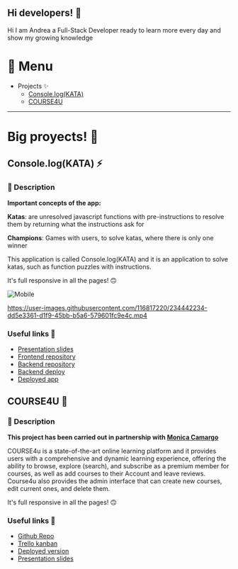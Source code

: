 ## Hi developers! 👋

Hi I am Andrea a Full-Stack Developer ready to learn more every day and show my growing knowledge

# 📑 Menu

- Projects ✨
  - [Console.log(KATA)](#consolelogkata-) 
  - [COURSE4U](#course4u-) 

---
# Big proyects! 🫡 

## Console.log(KATA) ⚡

### 📜 Description

**Important concepts of the app:**

**Katas**: are unresolved javascript functions with pre-instructions to resolve them by returning what the instructions ask for

**Champions**: Games with users, to solve katas, where there is only one winner

This application is called Console.log(KATA) and it is an application to solve katas, such as function puzzles with instructions.

It's full responsive in all the pages! 🙃


 ![Mobile](https://i.ibb.co/njSczzk/Console-log-KATA-Mobile.png)

https://user-images.githubusercontent.com/116817220/234442234-dd5e3361-d1f9-45bb-b5a6-579601fc9e4c.mp4



### Useful links 🔭

- [Presentation slides](https://slides.com/andrea_0o0_/console-log-kata/fullscreen)
- [Frontend repository](https://github.com/Andrea0o0/Console.log-Frontend)
- [Backend repository](https://github.com/Andrea0o0/Console.log-Backend)
- [Backend deploy](https://kataapp.fly.dev/)
- [Deployed app](https://console-log-kata.netlify.app/)



## COURSE4U 📖

### 📜 Description

**This project has been carried out in partnership with [Monica Camargo](https://github.com/MoniCamargo37)**

COURSE4u is a state-of-the-art online learning platform and it provides users with a comprehensive and dynamic learning experience, offering the ability to browse, explore (search), and subscribe as a premium member for courses, as well as add courses to their Account and leave reviews. Course4u also provides the admin interface that can create new courses, edit current ones, and delete them.

It's full responsive in all the pages! 🙃


### Useful links 🔭

- [Github Repo](https://github.com/Module-2-Project-COURSE4U/COURSE4U)
- [Trello kanban](https://github.com/orgs/Module-2-Project-COURSE4U/projects/1/views/1?layout=board)
- [Deployed version](https://course4u.fly.dev/courses)
- [Presentation slides](https://1drv.ms/p/s!Akm3TPUfj8PLhmOWcd6_o-DQ-JKr?e=zK0Nfy)


<!--
**Andrea0o0/Andrea0o0** is a ✨ _special_ ✨ repository because its `README.md` (this file) appears on your GitHub profile.

Here are some ideas to get you started:

- 🔭 I’m currently working on my profile
- 🌱 I’m currently learning ...
- 👯 I’m looking to collaborate on ...
- 🤔 I’m looking for help with ...
- 💬 Ask me about ...
- 📫 How to reach me: ...
- 😄 Pronouns: ...
- ⚡ Fun fact: ...
-->
